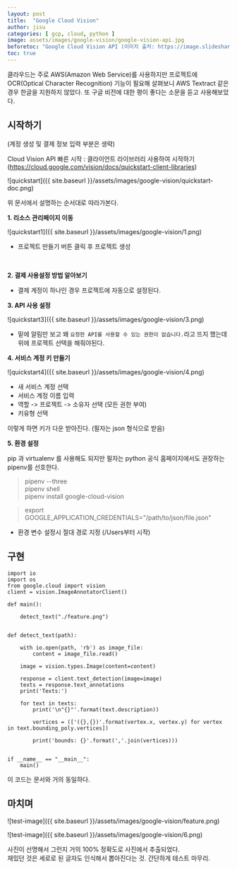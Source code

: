 ```yaml
---
layout: post
title:  "Google Cloud Vision"
author: jisu
categories: [ gcp, cloud, python ]
image: assets/images/google-vision/google-vision-api.jpg
beforetoc: "Google Cloud Vision API (이미지 출처: https://image.slidesharecdn.com/googlevisionapi-160618133018/95/google-vision-api-1-638.jpg?cb=1466256779)"
toc: true
---
```

클라우드는 주로 AWS(Amazon Web Service)를 사용하지만 프로젝트에 OCR(Optical Character Recognition) 기능이 필요해 살펴보니 AWS Textract 같은 경우 한글을 지원하지 않았다. 또 구글 비전에 대한 평이 좋다는 소문을 듣고 사용해보았다.

## 시작하기

(계정 생성 및 결제 정보 입력 부분은 생략)

Cloud Vision API 빠른 시작 : 클라이언트 라이브러리 사용하여 시작하기 (<https://cloud.google.com/vision/docs/quickstart-client-libraries>)

![quickstart]({{ site.baseurl }}/assets/images/google-vision/quickstart-doc.png)

위 문서에서 설명하는 순서대로 따라가본다.

**1. 리소스 관리페이지 이동**

![quickstart1]({{ site.baseurl }}/assets/images/google-vision/1.png)
* 프로젝트 만들기 버튼 클릭 후 프로젝트 생성

<br>

**2. 결제 사용설정 방법 알아보기**
* 결제 계정이 하나인 경우 프로젝트에 자동으로 설정된다.

**3. API 사용 설정**

![quickstart3]({{ site.baseurl }}/assets/images/google-vision/3.png)
* 밑에 알림만 보고 왜 `요청한 API를 사용할 수 있는 권한이 없습니다.`라고 뜨지 했는데 위에 프로젝트 선택을 해줘야된다.

**4. 서비스 계정 키 만들기**

![quickstart4]({{ site.baseurl }}/assets/images/google-vision/4.png)
* 새 서비스 계정 선택
* 서비스 계정 이름 입력
* 역할 -> 프로젝트 -> 소유자 선택 (모든 권한 부여)
* 키유형 선택 

이렇게 하면 키가 다운 받아진다. (필자는 json 형식으로 받음)

**5. 환경 설정**

pip 과 virtualenv 를 사용해도 되지만 필자는 python 공식 홈페이지에서도 권장하는 pipenv를 선호한다.

> pipenv --three <br> pipenv shell <br> pipenv install google-cloud-vision

> export GOOGLE_APPLICATION_CREDENTIALS="/path/to/json/file.json"

* 환경 변수 설정시 절대 경로 지정 (/Users부터 시작)


## 구현

```
import io
import os
from google.cloud import vision
client = vision.ImageAnnotatorClient()

def main():

    detect_text("./feature.png")


def detect_text(path):

    with io.open(path, 'rb') as image_file:
        content = image_file.read()

    image = vision.types.Image(content=content)

    response = client.text_detection(image=image)
    texts = response.text_annotations
    print('Texts:')

    for text in texts:
        print('\n"{}"'.format(text.description))

        vertices = (['({},{})'.format(vertex.x, vertex.y) for vertex in text.bounding_poly.vertices])

        print('bounds: {}'.format(','.join(vertices)))


if __name__ == "__main__":
    main()
```

이 코드는 문서와 거의 동일하다.

## 마치며

![test-image]({{ site.baseurl }}/assets/images/google-vision/feature.png) <br>

![test-image]({{ site.baseurl }}/assets/images/google-vision/6.png)

사진이 선명해서 그런지 거의 100% 정확도로 사진에서 추출되었다. <br> 재밌던 것은 세로로 된 글자도 인식해서 뽑아진다는 것. 간단하게 테스트 마무리.

